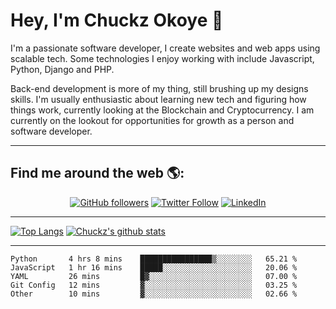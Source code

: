 # Hey, I'm Chuckz Okoye 👑


I'm a passionate software developer, I create websites and web apps using scalable tech. Some technologies I enjoy working with include Javascript, Python, Django and PHP.

Back-end development is more of my thing, still brushing up my designs skills. I'm usually enthusiastic about learning new tech and figuring how things work, currently looking at the Blockchain and Cryptocurrency.
I am currently on the lookout for opportunities for growth as a person and software developer.

-----

## Find me around the web 🌎:
<p align="center">
    <a href="https://github.com/tricelex"><img alt="GitHub followers" src="https://img.shields.io/github/followers/tricelex?style=social"></a>
	<a href="https://twitter.com/chuckzokoye"><img alt="Twitter Follow" src="https://img.shields.io/twitter/follow/chuckzokoye?style=social"></a>
	<a href="https://www.linkedin.com/in/chuckzokoye"><img src="https://img.shields.io/badge/LinkedIn--_.svg?style=social&logo=linkedin" alt="LinkedIn"></a>
</p>

-----
[![Top Langs](https://github-readme-stats.vercel.app/api/top-langs/?username=tricelex)](https://github.com/anuraghazra/github-readme-stats)   [![Chuckz's github stats](https://github-readme-stats.vercel.app/api?username=tricelex&count_private=true&show_icons=true&theme=shades-of-purple)](https://github.com/anuraghazra/github-readme-stats)





-----

<!--START_SECTION:waka-->
```text
Python       4 hrs 8 mins    ████████████████▒░░░░░░░░   65.21 % 
JavaScript   1 hr 16 mins    █████░░░░░░░░░░░░░░░░░░░░   20.06 % 
YAML         26 mins         █▓░░░░░░░░░░░░░░░░░░░░░░░   07.00 % 
Git Config   12 mins         ▓░░░░░░░░░░░░░░░░░░░░░░░░   03.25 % 
Other        10 mins         ▓░░░░░░░░░░░░░░░░░░░░░░░░   02.66 % 
```
<!--END_SECTION:waka-->